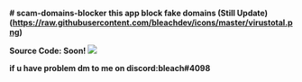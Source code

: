 <b># scam-domains-blocker
this app block fake domains (Still Update)
  (https://raw.githubusercontent.com/bleachdev/icons/master/virustotal.png)

Source Code: Soon!
![](https://raw.githubusercontent.com/bleachdev/icons/master/virustotal.pngVirusTotal:https://www.virustotal.com/gui/file/00fd92cb26bc13be1e825edefd730b7ed926526202da6ed61eb7bcd6b3bc7312/details)

if u have problem dm to me on discord:bleach#4098</b>
